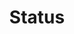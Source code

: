 ---
layout: component.njk
tags: 
    - mobile_components_de
key: status-mobile_de
title: Status
parent: mobile_components_de
image: mobile/overview/status.webp
keywords: status, alert, warning, success, information
order: 175
---